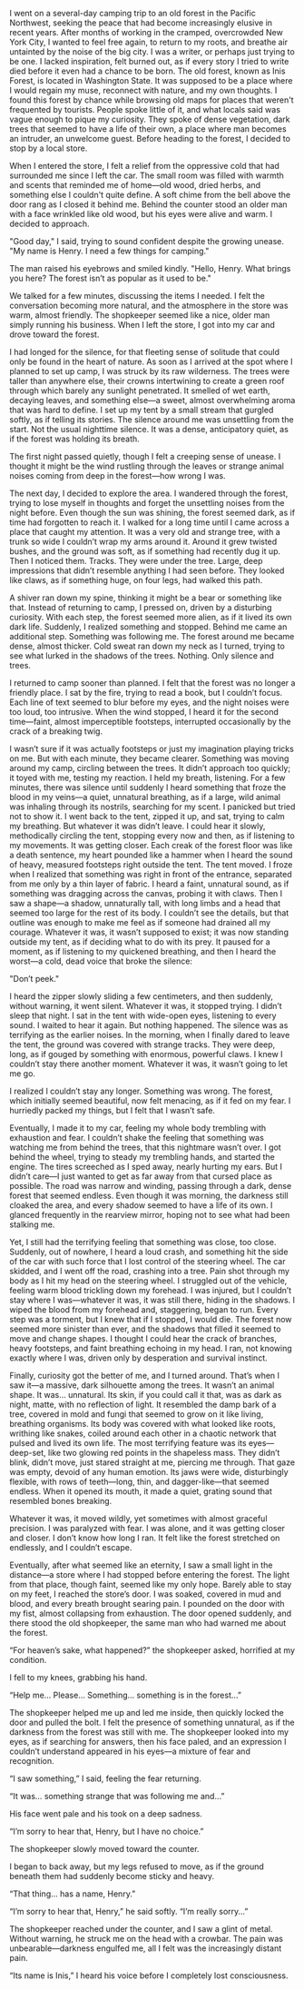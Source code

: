 I went on a several-day camping trip to an old forest in the Pacific Northwest, seeking the peace that had become increasingly elusive in recent years. After months of working in the cramped, overcrowded New York City, I wanted to feel free again, to return to my roots, and breathe air untainted by the noise of the big city. I was a writer, or perhaps just trying to be one. I lacked inspiration, felt burned out, as if every story I tried to write died before it even had a chance to be born. The old forest, known as Inis Forest, is located in Washington State. It was supposed to be a place where I would regain my muse, reconnect with nature, and my own thoughts. I found this forest by chance while browsing old maps for places that weren't frequented by tourists. People spoke little of it, and what locals said was vague enough to pique my curiosity. They spoke of dense vegetation, dark trees that seemed to have a life of their own, a place where man becomes an intruder, an unwelcome guest. Before heading to the forest, I decided to stop by a local store.

When I entered the store, I felt a relief from the oppressive cold that had surrounded me since I left the car. The small room was filled with warmth and scents that reminded me of home—old wood, dried herbs, and something else I couldn't quite define. A soft chime from the bell above the door rang as I closed it behind me. Behind the counter stood an older man with a face wrinkled like old wood, but his eyes were alive and warm. I decided to approach.

"Good day," I said, trying to sound confident despite the growing unease. "My name is Henry. I need a few things for camping."

The man raised his eyebrows and smiled kindly. "Hello, Henry. What brings you here? The forest isn’t as popular as it used to be."

We talked for a few minutes, discussing the items I needed. I felt the conversation becoming more natural, and the atmosphere in the store was warm, almost friendly. The shopkeeper seemed like a nice, older man simply running his business. When I left the store, I got into my car and drove toward the forest.

I had longed for the silence, for that fleeting sense of solitude that could only be found in the heart of nature. As soon as I arrived at the spot where I planned to set up camp, I was struck by its raw wilderness. The trees were taller than anywhere else, their crowns intertwining to create a green roof through which barely any sunlight penetrated. It smelled of wet earth, decaying leaves, and something else—a sweet, almost overwhelming aroma that was hard to define. I set up my tent by a small stream that gurgled softly, as if telling its stories. The silence around me was unsettling from the start. Not the usual nighttime silence. It was a dense, anticipatory quiet, as if the forest was holding its breath.

The first night passed quietly, though I felt a creeping sense of unease. I thought it might be the wind rustling through the leaves or strange animal noises coming from deep in the forest—how wrong I was.

The next day, I decided to explore the area. I wandered through the forest, trying to lose myself in thoughts and forget the unsettling noises from the night before. Even though the sun was shining, the forest seemed dark, as if time had forgotten to reach it. I walked for a long time until I came across a place that caught my attention. It was a very old and strange tree, with a trunk so wide I couldn’t wrap my arms around it. Around it grew twisted bushes, and the ground was soft, as if something had recently dug it up. Then I noticed them. Tracks. They were under the tree. Large, deep impressions that didn’t resemble anything I had seen before. They looked like claws, as if something huge, on four legs, had walked this path.

A shiver ran down my spine, thinking it might be a bear or something like that. Instead of returning to camp, I pressed on, driven by a disturbing curiosity. With each step, the forest seemed more alien, as if it lived its own dark life. Suddenly, I realized something and stopped. Behind me came an additional step. Something was following me. The forest around me became dense, almost thicker. Cold sweat ran down my neck as I turned, trying to see what lurked in the shadows of the trees. Nothing. Only silence and trees.

I returned to camp sooner than planned. I felt that the forest was no longer a friendly place. I sat by the fire, trying to read a book, but I couldn’t focus. Each line of text seemed to blur before my eyes, and the night noises were too loud, too intrusive. When the wind stopped, I heard it for the second time—faint, almost imperceptible footsteps, interrupted occasionally by the crack of a breaking twig.

I wasn’t sure if it was actually footsteps or just my imagination playing tricks on me. But with each minute, they became clearer. Something was moving around my camp, circling between the trees. It didn’t approach too quickly; it toyed with me, testing my reaction. I held my breath, listening. For a few minutes, there was silence until suddenly I heard something that froze the blood in my veins—a quiet, unnatural breathing, as if a large, wild animal was inhaling through its nostrils, searching for my scent. I panicked but tried not to show it. I went back to the tent, zipped it up, and sat, trying to calm my breathing. But whatever it was didn’t leave. I could hear it slowly, methodically circling the tent, stopping every now and then, as if listening to my movements. It was getting closer. Each creak of the forest floor was like a death sentence, my heart pounded like a hammer when I heard the sound of heavy, measured footsteps right outside the tent. The tent moved. I froze when I realized that something was right in front of the entrance, separated from me only by a thin layer of fabric. I heard a faint, unnatural sound, as if something was dragging across the canvas, probing it with claws. Then I saw a shape—a shadow, unnaturally tall, with long limbs and a head that seemed too large for the rest of its body. I couldn’t see the details, but that outline was enough to make me feel as if someone had drained all my courage. Whatever it was, it wasn’t supposed to exist; it was now standing outside my tent, as if deciding what to do with its prey. It paused for a moment, as if listening to my quickened breathing, and then I heard the worst—a cold, dead voice that broke the silence:

"Don’t peek."

I heard the zipper slowly sliding a few centimeters, and then suddenly, without warning, it went silent. Whatever it was, it stopped trying. I didn’t sleep that night. I sat in the tent with wide-open eyes, listening to every sound. I waited to hear it again. But nothing happened. The silence was as terrifying as the earlier noises. In the morning, when I finally dared to leave the tent, the ground was covered with strange tracks. They were deep, long, as if gouged by something with enormous, powerful claws. I knew I couldn’t stay there another moment. Whatever it was, it wasn’t going to let me go.

I realized I couldn’t stay any longer. Something was wrong. The forest, which initially seemed beautiful, now felt menacing, as if it fed on my fear. I hurriedly packed my things, but I felt that I wasn’t safe.

Eventually, I made it to my car, feeling my whole body trembling with exhaustion and fear. I couldn’t shake the feeling that something was watching me from behind the trees, that this nightmare wasn’t over. I got behind the wheel, trying to steady my trembling hands, and started the engine. The tires screeched as I sped away, nearly hurting my ears. But I didn’t care—I just wanted to get as far away from that cursed place as possible. The road was narrow and winding, passing through a dark, dense forest that seemed endless. Even though it was morning, the darkness still cloaked the area, and every shadow seemed to have a life of its own. I glanced frequently in the rearview mirror, hoping not to see what had been stalking me.

 Yet, I still had the terrifying feeling that something was close, too close. Suddenly, out of nowhere, I heard a loud crash, and something hit the side of the car with such force that I lost control of the steering wheel. The car skidded, and I went off the road, crashing into a tree. Pain shot through my body as I hit my head on the steering wheel. I struggled out of the vehicle, feeling warm blood trickling down my forehead. I was injured, but I couldn’t stay where I was—whatever it was, it was still there, hiding in the shadows. I wiped the blood from my forehead and, staggering, began to run. Every step was a torment, but I knew that if I stopped, I would die. The forest now seemed more sinister than ever, and the shadows that filled it seemed to move and change shapes. I thought I could hear the crack of branches, heavy footsteps, and faint breathing echoing in my head. I ran, not knowing exactly where I was, driven only by desperation and survival instinct.

Finally, curiosity got the better of me, and I turned around. That’s when I saw it—a massive, dark silhouette among the trees. It wasn’t an animal shape. It was… unnatural. Its skin, if you could call it that, was as dark as night, matte, with no reflection of light. It resembled the damp bark of a tree, covered in mold and fungi that seemed to grow on it like living, breathing organisms. Its body was covered with what looked like roots, writhing like snakes, coiled around each other in a chaotic network that pulsed and lived its own life. The most terrifying feature was its eyes—deep-set, like two glowing red points in the shapeless mass. They didn’t blink, didn’t move, just stared straight at me, piercing me through. That gaze was empty, devoid of any human emotion. Its jaws were wide, disturbingly flexible, with rows of teeth—long, thin, and dagger-like—that seemed endless. When it opened its mouth, it made a quiet, grating sound that resembled bones breaking.

Whatever it was, it moved wildly, yet sometimes with almost graceful precision. I was paralyzed with fear. I was alone, and it was getting closer and closer. I don’t know how long I ran. It felt like the forest stretched on endlessly, and I couldn’t escape.

Eventually, after what seemed like an eternity, I saw a small light in the distance—a store where I had stopped before entering the forest. The light from that place, though faint, seemed like my only hope. Barely able to stay on my feet, I reached the store’s door. I was soaked, covered in mud and blood, and every breath brought searing pain. I pounded on the door with my fist, almost collapsing from exhaustion. The door opened suddenly, and there stood the old shopkeeper, the same man who had warned me about the forest.

“For heaven’s sake, what happened?” the shopkeeper asked, horrified at my condition.

I fell to my knees, grabbing his hand. 

“Help me… Please… Something… something is in the forest…”

The shopkeeper helped me up and led me inside, then quickly locked the door and pulled the bolt. I felt the presence of something unnatural, as if the darkness from the forest was still with me. The shopkeeper looked into my eyes, as if searching for answers, then his face paled, and an expression I couldn’t understand appeared in his eyes—a mixture of fear and recognition.

“I saw something,” I said, feeling the fear returning.

“It was… something strange that was following me and…”

His face went pale and his took on a deep sadness.

“I’m sorry to hear that, Henry, but I have no choice.”

The shopkeeper slowly moved toward the counter.

I began to back away, but my legs refused to move, as if the ground beneath them had suddenly become sticky and heavy.

“That thing… has a name, Henry.”

“I’m sorry to hear that, Henry,” he said softly. “I’m really sorry…”

The shopkeeper reached under the counter, and I saw a glint of metal. Without warning, he struck me on the head with a crowbar. The pain was unbearable—darkness engulfed me, all I felt was the increasingly distant pain.

“Its name is Inis,” I heard his voice before I completely lost consciousness.